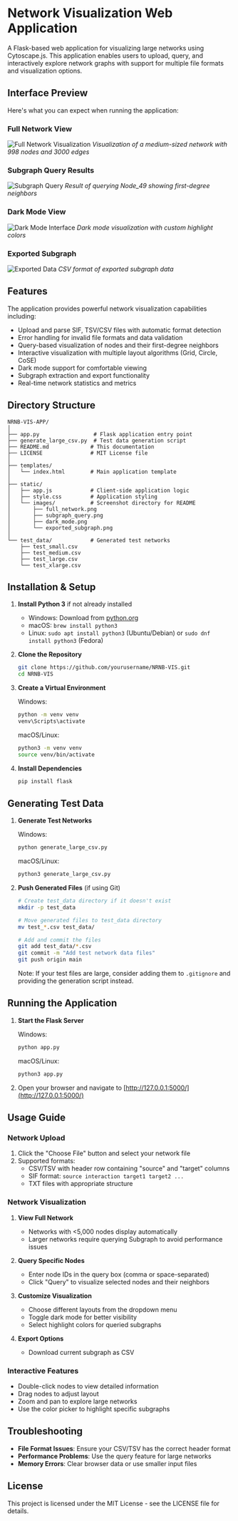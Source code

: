 # Network Visualization Web Application

A Flask-based web application for visualizing large networks using Cytoscape.js. This application enables users to upload, query, and interactively explore network graphs with support for multiple file formats and visualization options.

## Interface Preview

Here's what you can expect when running the application:

### Full Network View
![Full Network Visualization](images/full_network.png)
*Visualization of a medium-sized network with 998 nodes and 3000 edges*

### Subgraph Query Results
![Subgraph Query](images/subgraph_query.png)
*Result of querying Node_49 showing first-degree neighbors*

### Dark Mode View
![Dark Mode Interface](images/dark_mode.png)
*Dark mode visualization with custom highlight colors*

### Exported Subgraph
![Exported Data](images/exported_subgraph.png)
*CSV format of exported subgraph data*

## Features

The application provides powerful network visualization capabilities including:

- Upload and parse SIF, TSV/CSV files with automatic format detection
- Error handling for invalid file formats and data validation
- Query-based visualization of nodes and their first-degree neighbors
- Interactive visualization with multiple layout algorithms (Grid, Circle, CoSE)
- Dark mode support for comfortable viewing
- Subgraph extraction and export functionality
- Real-time network statistics and metrics

## Directory Structure

```
NRNB-VIS-APP/
│
├── app.py                 # Flask application entry point
├── generate_large_csv.py  # Test data generation script
├── README.md             # This documentation
├── LICENSE               # MIT License file
│
├── templates/
│   └── index.html        # Main application template
│
├── static/
│   ├── app.js            # Client-side application logic
│   ├── style.css         # Application styling
│   └── images/           # Screenshot directory for README
│       ├── full_network.png
│       ├── subgraph_query.png
│       ├── dark_mode.png
│       └── exported_subgraph.png
│
└── test_data/            # Generated test networks
    ├── test_small.csv
    ├── test_medium.csv
    ├── test_large.csv
    └── test_xlarge.csv
```

## Installation & Setup

1. **Install Python 3** if not already installed
   - Windows: Download from [python.org](https://python.org)
   - macOS: `brew install python3`
   - Linux: `sudo apt install python3` (Ubuntu/Debian) or `sudo dnf install python3` (Fedora)

2. **Clone the Repository**
   ```bash
   git clone https://github.com/yourusername/NRNB-VIS.git
   cd NRNB-VIS
   ```

3. **Create a Virtual Environment**
   
   Windows:
   ```bash
   python -m venv venv
   venv\Scripts\activate
   ```
   
   macOS/Linux:
   ```bash
   python3 -m venv venv
   source venv/bin/activate
   ```

4. **Install Dependencies**
   ```bash
   pip install flask
   ```

## Generating Test Data

1. **Generate Test Networks**
   
   Windows:
   ```bash
   python generate_large_csv.py
   ```
   
   macOS/Linux:
   ```bash
   python3 generate_large_csv.py
   ```

2. **Push Generated Files** (if using Git)
   ```bash
   # Create test_data directory if it doesn't exist
   mkdir -p test_data
   
   # Move generated files to test_data directory
   mv test_*.csv test_data/
   
   # Add and commit the files
   git add test_data/*.csv
   git commit -m "Add test network data files"
   git push origin main
   ```

   Note: If your test files are large, consider adding them to `.gitignore` and providing the generation script instead.

## Running the Application

1. **Start the Flask Server**
   
   Windows:
   ```bash
   python app.py
   ```
   
   macOS/Linux:
   ```bash
   python3 app.py
   ```

2. Open your browser and navigate to [http://127.0.0.1:5000/](http://127.0.0.1:5000/)

## Usage Guide

### Network Upload

1. Click the "Choose File" button and select your network file
2. Supported formats:
   - CSV/TSV with header row containing "source" and "target" columns
   - SIF format: `source interaction target1 target2 ...`
   - TXT files with appropriate structure

### Network Visualization

1. **View Full Network**
   - Networks with <5,000 nodes display automatically
   - Larger networks require querying Subgraph to avoid performance issues

2. **Query Specific Nodes**
   - Enter node IDs in the query box (comma or space-separated)
   - Click "Query" to visualize selected nodes and their neighbors

3. **Customize Visualization**
   - Choose different layouts from the dropdown menu
   - Toggle dark mode for better visibility
   - Select highlight colors for queried subgraphs

4. **Export Options**
   - Download current subgraph as CSV

### Interactive Features

- Double-click nodes to view detailed information
- Drag nodes to adjust layout
- Zoom and pan to explore large networks
- Use the color picker to highlight specific subgraphs

## Troubleshooting

- **File Format Issues**: Ensure your CSV/TSV has the correct header format
- **Performance Problems**: Use the query feature for large networks
- **Memory Errors**: Clear browser data or use smaller input files

## License

This project is licensed under the MIT License - see the LICENSE file for details.


